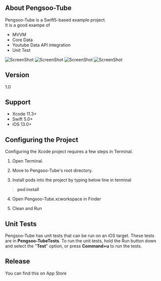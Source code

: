 ## About Pengsoo-Tube
Pengsoo-Tube is a Swift5-based example project.<br />
It is a good exampe of 
- MVVM
- Core Data
- Youtube Data API integration
- Unit Test

![ScreenShot](https://user-images.githubusercontent.com/61766333/78633337-b010f780-78e4-11ea-963f-0afc6c9ef930.png)
![ScreenShot](https://user-images.githubusercontent.com/61766333/78633345-b56e4200-78e4-11ea-9b05-70d23289b900.png)
![ScreenShot](https://user-images.githubusercontent.com/61766333/78633346-b69f6f00-78e4-11ea-975a-63951251350a.png)
![ScreenShot](https://user-images.githubusercontent.com/61766333/78633348-b7380580-78e4-11ea-908a-290da1f97141.png)


## Version
1.0


## Support
- Xcode 11.3+
- Swift 5.0+
- iOS 13.0+


## Configuring the Project
Configuring the Xcode project requires a few steps in Terminal. 

1) Open Terminal.

2) Move to Pengsoo-Tube's root directory.

3) Install pods into the project by typing below line in terminal

> **pod install**

4) Open Pengsoo-Tube.xcworkspace in Finder

5) Clean and Run


## Unit Tests
Pengsoo-Tube has unit tests that can be run on an iOS target. These tests are in **Pengsoo-TubeTests**. To run the unit tests, hold the Run button down and select the "**Test**" option, or press **Command+u** to run the tests.


## Release
You can find this on App Store<br />
